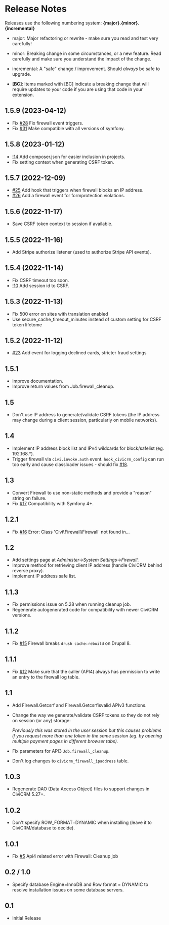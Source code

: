 # Release Notes

Releases use the following numbering system:
**{major}.{minor}.{incremental}**

* major: Major refactoring or rewrite - make sure you read and test very carefully!
* minor: Breaking change in some circumstances, or a new feature. Read carefully and make sure you understand the impact of the change.
* incremental: A "safe" change / improvement. Should *always* be safe to upgrade.

* **[BC]**: Items marked with [BC] indicate a breaking change that will require updates to your code if you are using that code in your extension.

## 1.5.9 (2023-04-12)

* Fix [#28](https://lab.civicrm.org/extensions/firewall/-/issues/28) Fix firewall event triggers.
* Fix [#31](https://lab.civicrm.org/extensions/firewall/-/issues/31) Make compatible with all versions of symfony.

## 1.5.8 (2023-01-12)

* [!14](https://lab.civicrm.org/extensions/firewall/-/merge_requests/14) Add composer.json for easier inclusion in projects.
* Fix setting context when generating CSRF token.

## 1.5.7 (2022-12-09)

* [#25](https://lab.civicrm.org/extensions/firewall/-/issues/25) Add hook that triggers when firewall blocks an IP address.
* [#26](https://lab.civicrm.org/extensions/firewall/-/issues/26) Add a firewall event for formprotection violations.

## 1.5.6 (2022-11-17)

* Save CSRF token context to session if available.

## 1.5.5 (2022-11-16)

* Add Stripe authorize listener (used to authorize Stripe API events).

## 1.5.4 (2022-11-14)

* Fix CSRF timeout too soon.
* [!10](https://lab.civicrm.org/extensions/firewall/-/merge_requests/10) Add session id to CSRF.

## 1.5.3 (2022-11-13)

* Fix 500 error on sites with translation enabled
* Use secure_cache_timeout_minutes instead of custom setting for CSRF token lifetome

## 1.5.2 (2022-11-12)

* [#23](https://lab.civicrm.org/extensions/firewall/-/issues/23) Add event for logging declined cards, stricter fraud settings

## 1.5.1

* Improve documentation.
* Improve return values from Job.firewall_cleanup.

## 1.5

* Don't use IP address to generate/validate CSRF tokens (the IP address may change during a client session, particularly on mobile networks).

## 1.4

* Implement IP address block list and IPv4 wildcards for block/safelist (eg. 192.168.*).
* Trigger firewall via `civi.invoke.auth` event. `hook_civicrm_config` can run too early and cause classloader issues - should fix [#18](https://lab.civicrm.org/extensions/firewall/-/issues/18).

## 1.3

* Convert Firewall to use non-static methods and provide a "reason" string on failure.
* Fix [#17](https://lab.civicrm.org/extensions/firewall/-/issues/17) Compatibility with Symfony 4+.

## 1.2.1

* Fix [#16](https://lab.civicrm.org/extensions/firewall/-/issues/16) Error: Class 'Civi\\Firewall\\Firewall' not found in...

## 1.2

* Add settings page at *Administer->System Settings->Firewall*.
* Improve method for retrieving client IP address (handle CiviCRM behind reverse proxy).
* Implement IP address safe list.

## 1.1.3

* Fix permissions issue on 5.28 when running cleanup job.
* Regenerate autogenerated code for compatibility with newer CiviCRM versions.

## 1.1.2

* Fix [#15](https://lab.civicrm.org/extensions/firewall/-/issues/15) Firewall breaks `drush cache:rebuild` on Drupal 8.

## 1.1.1

* Fix [#12](https://lab.civicrm.org/extensions/firewall/-/issues/12) Make sure that the caller (API4) always has permission to write an entry to the firewall log table.

## 1.1

* Add Firewall.Getcsrf and Firewall.Getcsrfisvalid APIv3 functions.
* Change the way we generate/validate CSRF tokens so they do not rely on session (or any) storage:

  *Previously this was stored in the user session but this causes problems if you request more than one token in the same session (eg. by opening multiple payment pages in different browser tabs).*

* Fix parameters for API3 `Job.firewall_cleanup`.
* Don't log changes to `civicrm_firewall_ipaddress` table.

## 1.0.3

* Regenerate DAO (Data Access Object) files to support changes in CiviCRM 5.27+.

## 1.0.2

* Don't specify ROW_FORMAT=DYNAMIC when installing (leave it to CiviCRM/database to decide).

## 1.0.1

* Fix [#5](https://lab.civicrm.org/extensions/firewall/-/issues/5) Api4 related error with Firewall: Cleanup job

## 0.2 / 1.0

* Specify database Engine=InnoDB and Row format = DYNAMIC to resolve installation issues on some database servers.

## 0.1

* Initial Release
